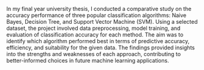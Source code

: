In my final year university thesis, I conducted a comparative study on the accuracy performance of three popular classification algorithms: Naive Bayes, Decision Tree, and Support Vector Machine (SVM).
Using a selected dataset, the project involved data preprocessing, model training, and evaluation of classification accuracy for each method. The aim was to identify which algorithm performed best in terms of 
predictive accuracy, efficiency, and suitability for the given data. The findings provided insights into the strengths and weaknesses of each approach, contributing to better-informed choices in future machine 
learning applications.
